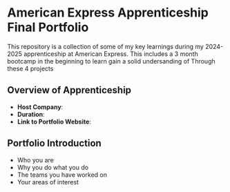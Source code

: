 # American Express Apprenticeship Final Portfolio

This repository is a collection of some of my key learnings during my 2024-2025 apprenticeship at American Express. This includes a 3 month bootcamp in the beginning to learn gain a solid undersanding of Through these 4 projects

## Overview of Apprenticeship
- **Host Company**:
- **Duration**:
- **Link to Portfolio Website**:

## Portfolio Introduction
- Who you are
- Why you do what you do
- The teams you have worked on
- Your areas of interest

